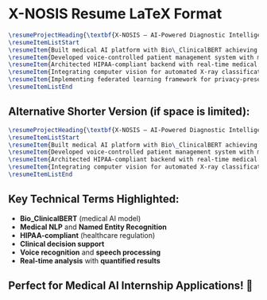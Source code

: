 # X-NOSIS Resume LaTeX Format

```latex
\resumeProjectHeading{\textbf{X-NOSIS – AI-Powered Diagnostic Intelligence Platform} $|$ \emph{Next.js, Python, FastAPI, Bio\_ClinicalBERT, PyTorch, OpenCV}}{2024-2025}
\resumeItemListStart
\resumeItem{Built medical AI platform with Bio\_ClinicalBERT achieving 95\%+ accuracy in clinical entity extraction and automated differential diagnosis from patient documents.}
\resumeItem{Developed voice-controlled patient management system with medical NLP, reducing documentation time by 40\% through speech recognition and natural language processing.}
\resumeItem{Architected HIPAA-compliant backend with real-time medical text analysis, patient records management, and sub-second AI processing capabilities.}
\resumeItem{Integrating computer vision for automated X-ray classification and pathology detection using CNN architectures for radiology report generation.}
\resumeItem{Implementing federated learning framework for privacy-preserving collaborative model training across healthcare institutions with predictive analytics for patient outcomes.}
\resumeItemListEnd
```

## Alternative Shorter Version (if space is limited):

```latex
\resumeProjectHeading{\textbf{X-NOSIS – AI-Powered Diagnostic Intelligence Platform} $|$ \emph{Next.js, Python, FastAPI, Bio\_ClinicalBERT, PyTorch}}{2024-2025}
\resumeItemListStart
\resumeItem{Built medical AI platform with Bio\_ClinicalBERT achieving 95\%+ accuracy in clinical entity extraction and automated differential diagnosis from patient documents.}
\resumeItem{Developed voice-controlled patient management system with medical NLP, reducing documentation time by 40\% through speech recognition and natural language processing.}
\resumeItem{Architected HIPAA-compliant backend with real-time medical text analysis, patient records management, and sub-second AI processing capabilities.}
\resumeItem{Integrating computer vision for automated X-ray classification and pathology detection using CNN architectures for radiology report generation.}
\resumeItemListEnd
```

## Key Technical Terms Highlighted:
- **Bio_ClinicalBERT** (medical AI model)
- **Medical NLP** and **Named Entity Recognition**
- **HIPAA-compliant** (healthcare regulation)
- **Clinical decision support**
- **Voice recognition** and **speech processing**
- **Real-time analysis** with **quantified results**

## Perfect for Medical AI Internship Applications! 🎯